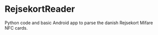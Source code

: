 RejsekortReader
===============

Python code and basic Android app to parse the danish Rejsekort Mifare NFC cards.
